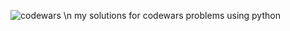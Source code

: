 ![codewars](https://www.codewars.com/users/Medsabkhi21/badges/large)
\n my solutions for codewars problems using python
